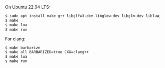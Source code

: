 On Ubuntu 22.04 LTS:

```bash
$ sudo apt install make g++ libglfw3-dev libglew-dev libglm-dev libluajit-5.1-dev libgmp-dev
$ make
$ make lua
$ make run
```

For clang:
```bash
$ make barbarize
$ make all BARBARIZED=true CXX=clang++
$ make lua
$ make run
```